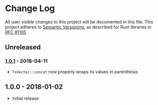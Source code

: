 # Change Log

All user visible changes to this project will be documented in this file.
This project adheres to [Semantic Versioning](http://semver.org/), as described
for Rust libraries in [RFC #1105](https://github.com/rust-lang/rfcs/blob/master/text/1105-api-evolution.md)

## Unreleased

### [1.0.1] - 2018-04-11

* `TsVector::concat` now properly wraps its values in parenthesis

## 1.0.0 - 2018-01-02

* Initial release

[1.0.1]: https://github.com/diesel-rs/diesel/compare/v1.0.0...v1.0.1
